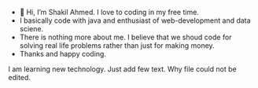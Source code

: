 - 👋 Hi, I’m Shakil Ahmed. I love to coding in my free time.
- I basically code with java and enthusiast of web-development and data sciene.
- There is nothing more about me. I believe that we shoud code for solving real life problems rather than just for making money.
- Thanks and happy coding.
 
<!---
shakilmith/shakilmith is a ✨ special ✨ repository because its `README.md` (this file) appears on your GitHub profile.
You can click the Preview link to take a look at your changes.
--->

I am learning new technology.
Just add few text. Why file could not be edited.

